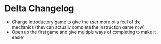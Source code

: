 # Delta Changelog

- Change introductory game to give the user more of a feel of the mechanics (they can actually complete the instruction game now)
- Open up the first game and give multiple ways of completing to make it easier
